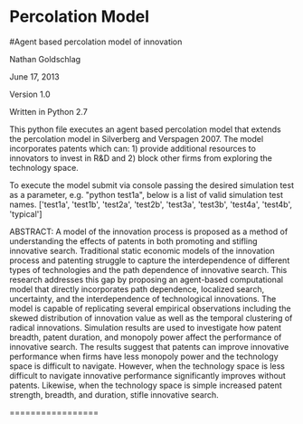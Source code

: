 Percolation Model
=================
#Agent based percolation model of innovation

Nathan Goldschlag

June 17, 2013

Version 1.0

Written in Python 2.7


This python file executes an agent based percolation model that extends the percolation model in Silverberg and Verspagen 2007. The model incorporates patents which can: 1) provide additional resources to innovators to invest in R&D and 2) block other firms from exploring the technology space.

To execute the model submit via console passing the desired simulation test as a parameter, e.g. "python test1a", below is a list of valid simulation test names.
['test1a', 'test1b', 'test2a', 'test2b', 'test3a', 'test3b', 'test4a', 'test4b', 'typical']

ABSTRACT: A model of the innovation process is proposed as a method of understanding the effects of patents in both promoting and stifling innovative search. Traditional static economic models of the innovation process and patenting struggle to capture the interdependence of different types of technologies and the path dependence of innovative search. This research addresses this gap by proposing an agent-based computational model that directly incorporates path dependence, localized search, uncertainty, and the interdependence of technological innovations. The model is capable of replicating several empirical observations including the skewed distribution of innovation value as well as the temporal clustering of radical innovations.  Simulation results are used to investigate how patent breadth, patent duration, and monopoly power affect the performance of innovative search. The results suggest that patents can improve innovative performance when firms have less monopoly power and the technology space is difficult to navigate. However, when the technology space is less difficult to navigate innovative performance significantly improves without patents. Likewise, when the technology space is simple increased patent strength, breadth, and duration, stifle innovative search. 

=================

